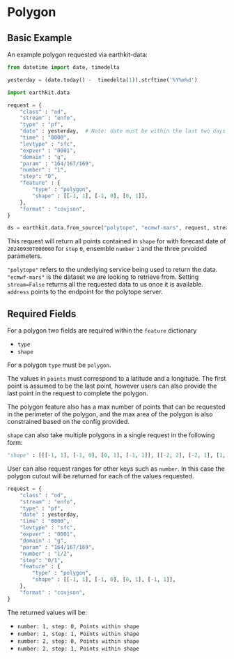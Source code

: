 # Polygon

## Basic Example

<!-- ### Polytope-mars

A basic example of requesting a polygon using polytope-mars:

```python
from polytope_mars.api import PolytopeMars

request = {
    "class" : "od",
    "stream" : "enfo",
    "type" : "pf",
    "date" : "20240930",
    "time" : "0000",
    "levtype" : "sfc",
    "expver" : "0079", 
    "domain" : "g",
    "param" : "164/167/169",
    "number" : "1",
    "step": "0",
    "feature" : {
        "type" : "polygon",
        "shape" : [[-1, 1], [-1, 0], [0, 1], [-1, 1]],
	},
    "format" : "covjson",
}

result = PolytopeMars().extract(request)
```

This request will return all points contained in `shape` for with forecast date of `20240930T000000` for `step` `0`, ensemble `number` `1` and the three prvoided parameters.

Notes: 
* The data has to exist in the data source pointed to in the config.
* No config is provided via the PolytopeMars interface so a config will be loaded from the default locations. The config can also be passed directly via the interface.

### Earthkit-data -->

An example polygon requested via earthkit-data:

```python
from datetime import date, timedelta

yesterday = (date.today() -  timedelta(1)).strftime('%Y%m%d')

import earthkit.data

request = {
    "class" : "od",
    "stream" : "enfo",
    "type" : "pf",
    "date" : yesterday,  # Note: date must be within the last two days
    "time" : "0000",
    "levtype" : "sfc",
    "expver" : "0001", 
    "domain" : "g",
    "param" : "164/167/169",
    "number" : "1",
    "step": "0",
    "feature" : {
        "type" : "polygon",
        "shape" : [[-1, 1], [-1, 0], [0, 1]],
	},
    "format" : "covjson",
}

ds = earthkit.data.from_source("polytope", "ecmwf-mars", request, stream=False, address='polytope.ecmwf.int')
```

This request will return all points contained in `shape` for with forecast date of `20240930T000000` for `step` `0`, ensemble `number` `1` and the three prvoided parameters.

`"polytope"` refers to the underlying service being used to return the data. `"ecmwf-mars"` is the dataset we are looking to retrieve from. Setting `stream=False` returns all the requested data to us once it is available. `address` points to the endpoint for the polytope server.


## Required Fields

For a polygon two fields are required within the `feature` dictionary

* `type`
* `shape`

For a polygon `type` must be `polygon`.

The values in `points` must correspond to a latitude and a longitude. The first point is assumed to be the last point, however users can also provide the last point in the request to complete the polygon.

The polygon feature also has a max number of points that can be requested in the perimeter of the polygon, and the max area of the polygon is also constrained based on the config provided.

`shape` can also take multiple polygons in a single request in the following form:

```python
"shape" : [[[-1, 1], [-1, 0], [0, 1], [-1, 1]], [[-2, 2], [-2, 1], [1, 2], [-2, 2]]],
```

User can also request ranges for other keys such as `number`. In this case the polygon cutout will be returned for each of the values requested.

```python
request = {
    "class" : "od",
    "stream" : "enfo",
    "type" : "pf",
    "date" : yesterday,
    "time" : "0000",
    "levtype" : "sfc",
    "expver" : "0001", 
    "domain" : "g",
    "param" : "164/167/169",
    "number" : "1/2",
    "step": "0/1",
    "feature" : {
        "type" : "polygon",
        "shape" : [[-1, 1], [-1, 0], [0, 1], [-1, 1]],
	},
    "format" : "covjson",
}
```

The returned values will be:

* `number: 1, step: 0, Points within shape`
* `number: 1, step: 1, Points within shape`
* `number: 2, step: 0, Points within shape`
* `number: 2, step: 1, Points within shape`

